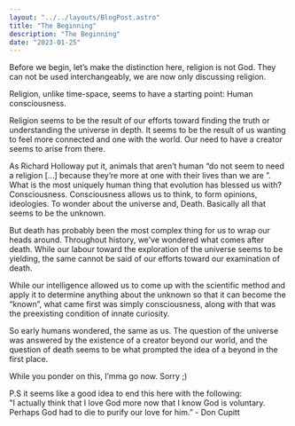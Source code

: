 ```yaml
---
layout: "../../layouts/BlogPost.astro"
title: "The Beginning"
description: "The Beginning"
date: "2023-01-25"
---
```




Before we begin, let’s make the distinction here, religion is not God. They can not be used interchangeably, we are now only discussing religion.

  
Religion, unlike time-space, seems to have a starting point: Human consciousness.

Religion seems to be the result of our efforts toward finding the truth or understanding the universe in depth. It seems to be the result of us wanting to feel more connected and one with the world. Our need to have a creator seems to arise from there.

As Richard Holloway put it, animals that aren’t human “do not seem to need a religion \[...\] because they’re more at one with their lives than we are ”. What is the most uniquely human thing that evolution has blessed us with? Consciousness. Consciousness allows us to think, to form opinions, ideologies. To wonder about the universe and, Death. Basically all that seems to be the unknown.

But death has probably been the most complex thing for us to wrap our heads around. Throughout history, we’ve wondered what comes after death. While our labour toward the exploration of the universe seems to be yielding, the same cannot be said of our efforts toward our examination of death.

While our intelligence allowed us to come up with the scientific method and apply it to determine anything about the unknown so that it can become the “known”, what came first was simply consciousness, along with that was the preexisting condition of innate curiosity.

So early humans wondered, the same as us. The question of the universe was answered by the existence of a creator beyond our world, and the question of death seems to be what prompted the idea of a beyond in the first place.

  
While you ponder on this, I’mma go now. Sorry ;)

  
  
  
P.S it seems like a good idea to end this here with the following:  
"I actually think that I love God more now that I know God is voluntary. Perhaps God had to die to purify our love for him.” - Don Cupitt


